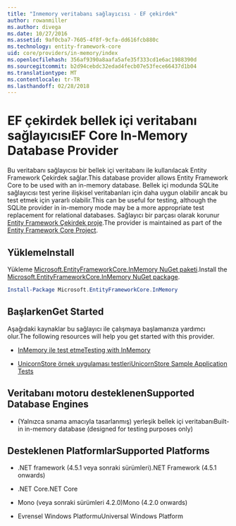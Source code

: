 ```yaml
---
title: "Inmemory veritabanı sağlayıcısı - EF çekirdek"
author: rowanmiller
ms.author: divega
ms.date: 10/27/2016
ms.assetid: 9af0cba7-7605-4f8f-9cfa-dd616fcb880c
ms.technology: entity-framework-core
uid: core/providers/in-memory/index
ms.openlocfilehash: 356af9390a8aafa5afe35f333cd1e6ac1988390d
ms.sourcegitcommit: b2d94cebdc32edad4fecb07e53fece66437d1b04
ms.translationtype: MT
ms.contentlocale: tr-TR
ms.lasthandoff: 02/28/2018
---
```

# <a name="ef-core-in-memory-database-provider"></a><span data-ttu-id="8f168-102">EF çekirdek bellek içi veritabanı sağlayıcısı</span><span class="sxs-lookup"><span data-stu-id="8f168-102">EF Core In-Memory Database Provider</span></span>

<span data-ttu-id="8f168-103">Bu veritabanı sağlayıcısı bir bellek içi veritabanı ile kullanılacak Entity Framework Çekirdek sağlar.</span><span class="sxs-lookup"><span data-stu-id="8f168-103">This database provider allows Entity Framework Core to be used with an in-memory database.</span></span> <span data-ttu-id="8f168-104">Bellek içi modunda SQLite sağlayıcısı test yerine ilişkisel veritabanları için daha uygun olabilir ancak bu test etmek için yararlı olabilir.</span><span class="sxs-lookup"><span data-stu-id="8f168-104">This can be useful for testing, although the SQLite provider in in-memory mode may be a more appropriate test replacement for relational databases.</span></span> <span data-ttu-id="8f168-105">Sağlayıcı bir parçası olarak korunur [Entity Framework Çekirdek proje](https://github.com/aspnet/EntityFrameworkCore).</span><span class="sxs-lookup"><span data-stu-id="8f168-105">The provider is maintained as part of the [Entity Framework Core Project](https://github.com/aspnet/EntityFrameworkCore).</span></span>

## <a name="install"></a><span data-ttu-id="8f168-106">Yükleme</span><span class="sxs-lookup"><span data-stu-id="8f168-106">Install</span></span>

<span data-ttu-id="8f168-107">Yükleme [Microsoft.EntityFrameworkCore.InMemory NuGet paketi](https://www.nuget.org/packages/Microsoft.EntityFrameworkCore.InMemory/).</span><span class="sxs-lookup"><span data-stu-id="8f168-107">Install the [Microsoft.EntityFrameworkCore.InMemory NuGet package](https://www.nuget.org/packages/Microsoft.EntityFrameworkCore.InMemory/).</span></span>

``` powershell
Install-Package Microsoft.EntityFrameworkCore.InMemory
```

## <a name="get-started"></a><span data-ttu-id="8f168-108">Başlarken</span><span class="sxs-lookup"><span data-stu-id="8f168-108">Get Started</span></span>

<span data-ttu-id="8f168-109">Aşağıdaki kaynaklar bu sağlayıcı ile çalışmaya başlamanıza yardımcı olur.</span><span class="sxs-lookup"><span data-stu-id="8f168-109">The following resources will help you get started with this provider.</span></span>
* [<span data-ttu-id="8f168-110">InMemory ile test etme</span><span class="sxs-lookup"><span data-stu-id="8f168-110">Testing with InMemory</span></span>](../../miscellaneous/testing/in-memory.md)

* [<span data-ttu-id="8f168-111">UnicornStore örnek uygulaması testleri</span><span class="sxs-lookup"><span data-stu-id="8f168-111">UnicornStore Sample Application Tests</span></span>](https://github.com/rowanmiller/UnicornStore/blob/master/UnicornStore/src/UnicornStore.Tests/Controllers/ShippingControllerTests.cs)

## <a name="supported-database-engines"></a><span data-ttu-id="8f168-112">Veritabanı motoru desteklenen</span><span class="sxs-lookup"><span data-stu-id="8f168-112">Supported Database Engines</span></span>

* <span data-ttu-id="8f168-113">(Yalnızca sınama amacıyla tasarlanmış) yerleşik bellek içi veritabanı</span><span class="sxs-lookup"><span data-stu-id="8f168-113">Built-in in-memory database (designed for testing purposes only)</span></span>

## <a name="supported-platforms"></a><span data-ttu-id="8f168-114">Desteklenen Platformlar</span><span class="sxs-lookup"><span data-stu-id="8f168-114">Supported Platforms</span></span>

* <span data-ttu-id="8f168-115">.NET framework (4.5.1 veya sonraki sürümleri)</span><span class="sxs-lookup"><span data-stu-id="8f168-115">.NET Framework (4.5.1 onwards)</span></span>

* <span data-ttu-id="8f168-116">.NET Core</span><span class="sxs-lookup"><span data-stu-id="8f168-116">.NET Core</span></span>

* <span data-ttu-id="8f168-117">Mono (veya sonraki sürümleri 4.2.0)</span><span class="sxs-lookup"><span data-stu-id="8f168-117">Mono (4.2.0 onwards)</span></span>

* <span data-ttu-id="8f168-118">Evrensel Windows Platformu</span><span class="sxs-lookup"><span data-stu-id="8f168-118">Universal Windows Platform</span></span>
